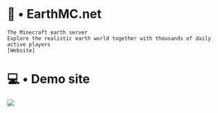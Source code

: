 # 🎤 • EarthMC.net 

    The Minecraft earth server
    Explore the realistic earth world together with thousands of daily active players️
    [Website]
    
# 💻 • Demo site
<a href="https://the-scripts.github.io/Podcast-with-teachers/" target="_blank"><img src="https://img.shields.io/badge/-Show Demo Site-%230077B5?style=for-the-badge&logo=html5&logoColor=white"></a> 

